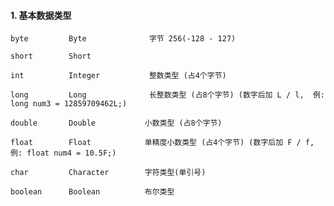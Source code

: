 #### 1. 基本数据类型

```txt(整数)
byte         Byte              字节 256(-128 - 127)

short        Short

int          Integer           整数类型 (占4个字节)

long         Long              长整数类型 (占8个字节) (数字后加 L / l,  例: long num3 = 12859709462L;)
```

```txt(浮点数)
double       Double           小数类型 (占8个字节)

float        Float            单精度小数类型 (占4个字节) (数字后加 F / f,  例: float num4 = 10.5F;)
```

```txt(字符)
char         Character        字符类型(单引号)
```

```txt(布尔)
boolean      Boolean          布尔类型
```
